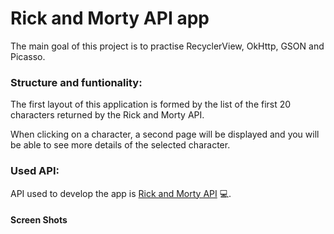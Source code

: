 Rick and Morty API app
==================
The main goal of this project is to practise RecyclerView, OkHttp, GSON and Picasso.
### Structure and funtionality:
The first layout of this application is formed by the list of the first 20 characters returned by the Rick and Morty API.

When clicking on a character, a second page will be displayed and you will be able to see more details of the selected character.
### Used API:
API used to develop the app is [Rick and Morty API](https://rickandmortyapi.com) 💻.

#### Screen Shots
